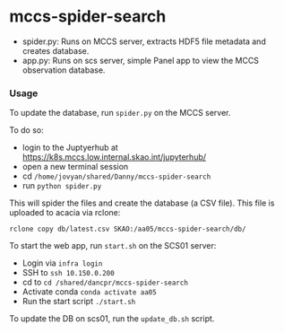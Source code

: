 # mccs-spider-search

* spider.py: Runs on MCCS server, extracts HDF5 file metadata and creates database.
* app.py: Runs on scs server, simple Panel app to view the MCCS observation database.

### Usage

To update the database, run `spider.py` on the MCCS server. 

To do so: 
* login to the Juptyerhub at https://k8s.mccs.low.internal.skao.int/jupyterhub/
* open a new terminal session
* cd `/home/jovyan/shared/Danny/mccs-spider-search`
* run `python spider.py`

This will spider the files and create the database (a CSV file). This file is uploaded to 
acacia via rclone:

```
rclone copy db/latest.csv SKAO:/aa05/mccs-spider-search/db/
```

To start the web app, run `start.sh` on the SCS01 server:
* Login via `infra login`
* SSH to `ssh 10.150.0.200`
* cd to `cd /shared/dancpr/mccs-spider-search`
* Activate conda `conda activate aa05`
* Run the start script `./start.sh`

To update the DB on scs01, run the `update_db.sh` script.

